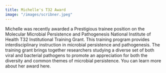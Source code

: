 ```yaml
---
title: Michelle's T32 Award
image: "/images/scribner.jpeg"
---
```


Michelle was recently awarded a Prestigious trainee position on the Molecular Microbial Persistence and Pathogenesis National Institute of Health T32 Institutional Training Grant. This training program provides interdisciplinary instruction in microbial persistence and pathogenesis. The training grant brings together researchers studying a diverse set of both viral and bacterial pathogens to promote an appreciation for both the diversity and common themes of microbial persistence. You can learn more about her award here.